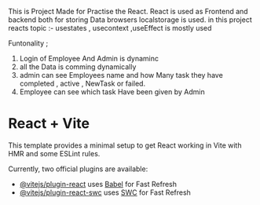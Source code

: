 This is Project Made for Practise the React.
React is used as Frontend and backend both 
for storing Data browsers localstorage is used. 
in this project reacts topic :- usestates , usecontext ,useEffect is mostly used 

Funtonality ;
  1) Login of Employee And Admin is dynaminc
  2) all the Data is comming dynamically
  3) admin can see Employees name and how Many task they have completed , active , NewTask or failed.
  4) Employee can see which task Have been given by Admin  











# React + Vite

This template provides a minimal setup to get React working in Vite with HMR and some ESLint rules.

Currently, two official plugins are available:

- [@vitejs/plugin-react](https://github.com/vitejs/vite-plugin-react/blob/main/packages/plugin-react/README.md) uses [Babel](https://babeljs.io/) for Fast Refresh
- [@vitejs/plugin-react-swc](https://github.com/vitejs/vite-plugin-react-swc) uses [SWC](https://swc.rs/) for Fast Refresh

